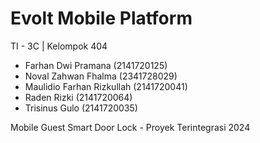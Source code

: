 # Evolt Mobile Platform

TI - 3C | Kelompok 404

- Farhan Dwi Pramana (2141720125)
- Noval Zahwan Fhalma (2341728029)
- Maulidio Farhan Rizkullah (2141720041)
- Raden Rizki (2141720064)
- Trisinus Gulo (2141720035)

Mobile Guest Smart Door Lock - Proyek Terintegrasi 2024